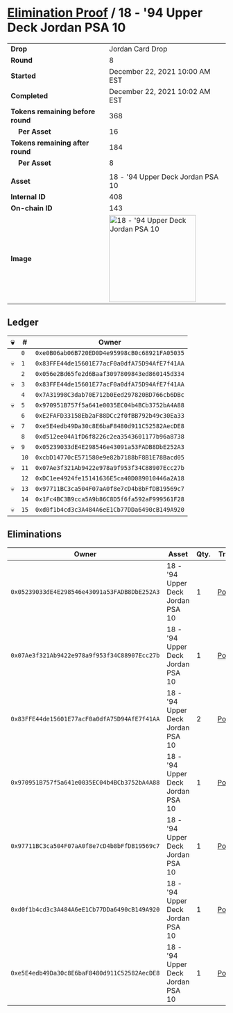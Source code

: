# [Elimination Proof](./readme.md) / 18 - &#039;94 Upper Deck Jordan PSA 10

|||
|---|---|
| **Drop** | Jordan Card Drop |
| **Round** | 8 |
| **Started** | December 22, 2021 10:00 AM EST |
| **Completed** | December 22, 2021 10:02 AM EST |
| **Tokens remaining before round** | 368 |
| **&nbsp;&nbsp;&nbsp;&nbsp;Per Asset** | 16 |
| **Tokens remaining after round** | 184 |
| **&nbsp;&nbsp;&nbsp;&nbsp;Per Asset** | 8 |
| | |
| **Asset** | 18 - &#039;94 Upper Deck Jordan PSA 10 |
| **Internal ID** | 408 |
| **On-chain ID** | 143 |
| **Image** | <img src="https://tcdn.blokpax.com/95149d1f-6269-485c-b1db-fc452496cec4/55f890cc45323f43d3e9d5036a508dcf79f5b53ba12050697e8035c409458288.jpg" height="200" alt="18 - &#039;94 Upper Deck Jordan PSA 10" /> |

## Ledger

| 💀 | # | Owner |
| --- | --- | --- |
|  | `0` | `0xe0B06ab06B720ED0D4e95998cB0c68921FA05035` |
| 💀 | `1` | `0x83FFE44de15601E77acF0a0dfA75D94AfE7f41AA` |
|  | `2` | `0x056e2Bd65fe2d6Baaf3097809843ed860145d334` |
| 💀 | `3` | `0x83FFE44de15601E77acF0a0dfA75D94AfE7f41AA` |
|  | `4` | `0x7A31998C3dab70E712b0Eed297820BD766cb6DBc` |
| 💀 | `5` | `0x970951B757f5a641e0035EC04b4BCb3752bA4A88` |
|  | `6` | `0xE2FAFD33158Eb2aF88DCc2f0fBB792b49c30Ea33` |
| 💀 | `7` | `0xe5E4edb49Da30c8E6baF8480d911C52582AecDE8` |
|  | `8` | `0xd512ee04A1fD6f8226c2ea3543601177b96a8738` |
| 💀 | `9` | `0x05239033dE4E298546e43091a53FADB8DbE252A3` |
|  | `10` | `0xcbD14770cE571580e9e82b7188bF8B1E78Bacd05` |
| 💀 | `11` | `0x07Ae3f321Ab9422e978a9f953f34C88907Ecc27b` |
|  | `12` | `0xDC1ee4924fe15141636E5ca40D089010446a2A18` |
| 💀 | `13` | `0x97711BC3ca504F07aA0f8e7cD4b8bFfDB19569c7` |
|  | `14` | `0x1Fc4BC3B9cca5A9b86C8D5f6fa592aF999561F28` |
| 💀 | `15` | `0xd0f1b4cd3c3A484A6eE1Cb77DDa6490cB149A920` |


## Eliminations

| Owner | Asset | Qty. | Transaction |
| --- | --- | --- | --- |
| `0x05239033dE4E298546e43091a53FADB8DbE252A3` | 18 - '94 Upper Deck Jordan PSA 10 | 1 | [Polygonscan](https://polygonscan.com/tx/0xe45bb4120456c549c09151241f078a9b1d57ccde6f43c47455497f9f8dcc2891) |
| `0x07Ae3f321Ab9422e978a9f953f34C88907Ecc27b` | 18 - '94 Upper Deck Jordan PSA 10 | 1 | [Polygonscan](https://polygonscan.com/tx/0xa483174c138a4560c59b95169308908062f494cdb377209d8af9418112b0bf9d) |
| `0x83FFE44de15601E77acF0a0dfA75D94AfE7f41AA` | 18 - '94 Upper Deck Jordan PSA 10 | 2 | [Polygonscan](https://polygonscan.com/tx/0x7b53fec073159b1aed9b73b530f3ba2d9c84dfe05dec0fa60c3b46fee930ca51) |
| `0x970951B757f5a641e0035EC04b4BCb3752bA4A88` | 18 - '94 Upper Deck Jordan PSA 10 | 1 | [Polygonscan](https://polygonscan.com/tx/0x1dab25fab1558655a0a1c031f5ef9b7839f23746459e9768d5c8d2820d448a0a) |
| `0x97711BC3ca504F07aA0f8e7cD4b8bFfDB19569c7` | 18 - '94 Upper Deck Jordan PSA 10 | 1 | [Polygonscan](https://polygonscan.com/tx/0x1aaf906c5909b819acfdf2c99c80fab87286426e6d4c9d7de32c27a6bf23aa58) |
| `0xd0f1b4cd3c3A484A6eE1Cb77DDa6490cB149A920` | 18 - '94 Upper Deck Jordan PSA 10 | 1 | [Polygonscan](https://polygonscan.com/tx/0x8f85ce280871a8ca269fe71763fba304379020149a8c9b21718b662d77549949) |
| `0xe5E4edb49Da30c8E6baF8480d911C52582AecDE8` | 18 - '94 Upper Deck Jordan PSA 10 | 1 | [Polygonscan](https://polygonscan.com/tx/0xa0dad9d315faac17c0e45a7d63560b1df637d7d407baba04f9dca5f14a5dd995) |
